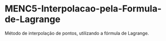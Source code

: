 # MENC5-Interpolacao-pela-Formula-de-Lagrange
Método de interpolação de pontos, utilizando a fórmula de Lagrange.

